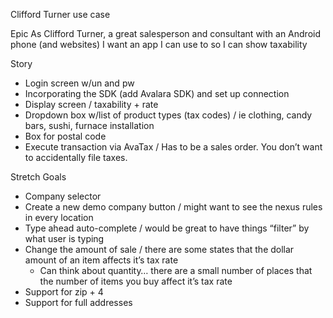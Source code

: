 Clifford Turner use case

Epic
As Clifford Turner, a great salesperson and consultant with an Android phone (and websites)
I want an app I can use to
so I can show taxability

Story
- Login screen w/un and pw
- Incorporating the SDK (add Avalara SDK) and set up connection
- Display screen / taxability + rate
- Dropdown box w/list of product types (tax codes) / ie clothing, candy bars, sushi, furnace installation
- Box for postal code
- Execute transaction via AvaTax / Has to be a sales order. You don’t want to accidentally file taxes.

Stretch Goals
- Company selector
- Create a new demo company button / might want to see the nexus rules in every location
- Type ahead auto-complete / would be great to have things “filter” by what user is typing
- Change the amount of sale / there are some states that the dollar amount of an item affects it’s tax rate
    - Can think about quantity… there are a small number of places that the number of items you buy affect it’s tax rate
- Support for zip + 4
- Support for full addresses